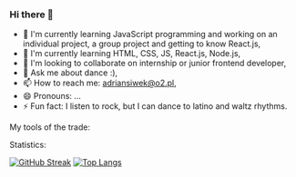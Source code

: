 ### Hi there 👋

<!--
**AdrianSiwek/AdrianSiwek** is a ✨ _special_ ✨ repository because its `README.md` (this file) appears on your GitHub profile.

Here are some ideas to get you started:
-->
- 🔭 I'm currently learning JavaScript programming and working on an individual project, a group project and getting to know React.js,
- 🌱 I'm currently learning HTML, CSS, JS, React.js, Node.js,
- 👯 I'm looking to collaborate on internship or junior frontend developer,
- 💬 Ask me about dance :),
- 📫 How to reach me: adriansiwek@o2.pl,
- 😄 Pronouns: ...
- ⚡ Fun fact: I listen to rock, but I can dance to latino and waltz rhythms.


My tools of the trade:



Statistics:

[![GitHub Streak](https://streak-stats.demolab.com?user=AdrianSiwek&theme=highcontrast&hide_border=PRAWDA&background=4559DD&border=D585DD&ring=DD2727)](https://git.io/streak-stats)
[![Top Langs](https://github-readme-stats.vercel.app/api/top-langs/?username=AdrianSiwek&layout=compact)](https://github.com/anuraghazra/github-readme-stats)

